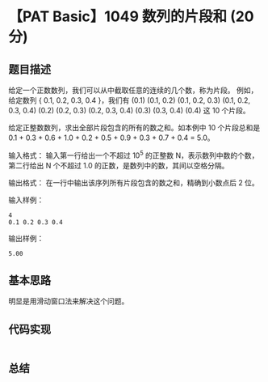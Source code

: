 # 【PAT Basic】1049 数列的片段和 (20 分)

## 题目描述

给定一个正数数列，我们可以从中截取任意的连续的几个数，称为片段。
例如，给定数列 { 0.1, 0.2, 0.3, 0.4 }，我们有 (0.1) (0.1, 0.2) (0.1, 0.2, 0.3) (0.1, 0.2, 0.3, 0.4) (0.2) (0.2, 0.3) (0.2, 0.3, 0.4) (0.3) (0.3, 0.4) (0.4) 这 10 个片段。

给定正整数数列，求出全部片段包含的所有的数之和。如本例中 10 个片段总和是 0.1 + 0.3 + 0.6 + 1.0 + 0.2 + 0.5 + 0.9 + 0.3 + 0.7 + 0.4 = 5.0。

输入格式：
输入第一行给出一个不超过 $10​^5$​​  的正整数 N，表示数列中数的个数，第二行给出 N 个不超过 1.0 的正数，是数列中的数，其间以空格分隔。

输出格式：
在一行中输出该序列所有片段包含的数之和，精确到小数点后 2 位。

输入样例：
```
4
0.1 0.2 0.3 0.4
```

输出样例：
```
5.00
```

## 基本思路

明显是用滑动窗口法来解决这个问题。

## 代码实现

```cpp

```

## 总结

